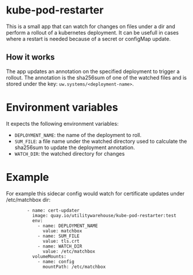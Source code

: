 # kube-pod-restarter

This is a small app that can watch for changes on files under a dir and perform
a rollout of a kubernetes deployment. It can be usefull in cases where a restart
is needed because of a secret or configMap update.

## How it works

The app updates an annotation on the specified deployment to trigger a rollout.
The annotation is the sha256sum of one of the watched files and is stored under
the key: `uw.systems/<deployment-name>`.

# Environment variables
It expects the following environment variables:
- `DEPLOYMENT_NAME`: the name of the deployment to roll.
- `SUM_FILE`: a file name under the watched directory used to calculate the
   sha256sum to update the deployment annotation.
- `WATCH_DIR`: the watched directory for changes

# Example

For example this sidecar config would watch for certificate updates under
/etc/matchbox dir:

```
        - name: cert-updater
          image: quay.io/utilitywarehouse/kube-pod-restarter:test
          env:
            - name: DEPLOYMENT_NAME
              value: matchbox
            - name: SUM_FILE
              value: tls.crt
            - name: WATCH_DIR
              value: /etc/matchbox
          volumeMounts:
            - name: config
              mountPath: /etc/matchbox
```
